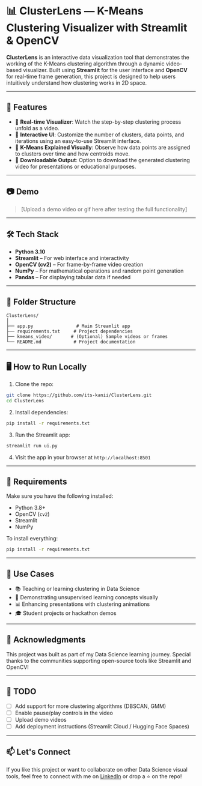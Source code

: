 # 📊 ClusterLens — K-Means Clustering Visualizer with Streamlit & OpenCV

**ClusterLens** is an interactive data visualization tool that demonstrates the working of the K-Means clustering algorithm through a dynamic video-based visualizer. Built using **Streamlit** for the user interface and **OpenCV** for real-time frame generation, this project is designed to help users intuitively understand how clustering works in 2D space.

---

## 🚀 Features

* 📌 **Real-time Visualizer**: Watch the step-by-step clustering process unfold as a video.
* 🎨 **Interactive UI**: Customize the number of clusters, data points, and iterations using an easy-to-use Streamlit interface.
* 🧠 **K-Means Explained Visually**: Observe how data points are assigned to clusters over time and how centroids move.
* 💾 **Downloadable Output**: Option to download the generated clustering video for presentations or educational purposes.

---

## 📷 Demo

> \[Upload a demo video or gif here after testing the full functionality]

---

## 🛠️ Tech Stack

* **Python 3.10**
* **Streamlit** – For web interface and interactivity
* **OpenCV (cv2)** – For frame-by-frame video creation
* **NumPy** – For mathematical operations and random point generation
* **Pandas** – For displaying tabular data if needed

---

## 📂 Folder Structure

```
ClusterLens/
│
├── app.py                # Main Streamlit app
├── requirements.txt     # Project dependencies
├── kmeans_video/       # (Optional) Sample videos or frames
└── README.md            # Project documentation
```

---

## 🖥️ How to Run Locally

1. Clone the repo:

```bash
git clone https://github.com/its-kanii/ClusterLens.git
cd ClusterLens
```

2. Install dependencies:

```bash
pip install -r requirements.txt
```

3. Run the Streamlit app:

```bash
streamlit run ui.py
```

4. Visit the app in your browser at `http://localhost:8501`

---

## 🧪 Requirements

Make sure you have the following installed:

* Python 3.8+
* OpenCV (`cv2`)
* Streamlit
* NumPy

To install everything:

```bash
pip install -r requirements.txt
```

---

## 🧠 Use Cases

* 📚 Teaching or learning clustering in Data Science
* 🧪 Demonstrating unsupervised learning concepts visually
* 📊 Enhancing presentations with clustering animations
* 🎓 Student projects or hackathon demos

---

## 🙌 Acknowledgments

This project was built as part of my Data Science learning journey. Special thanks to the communities supporting open-source tools like Streamlit and OpenCV!

---

## 📌 TODO

* [ ] Add support for more clustering algorithms (DBSCAN, GMM)
* [ ] Enable pause/play controls in the video
* [ ] Upload demo videos
* [ ] Add deployment instructions (Streamlit Cloud / Hugging Face Spaces)

---

## 📫 Let's Connect

If you like this project or want to collaborate on other Data Science visual tools, feel free to connect with me on [LinkedIn](https://www.linkedin.com/kanimozhi-kathirvel/) or drop a ⭐ on the repo!
